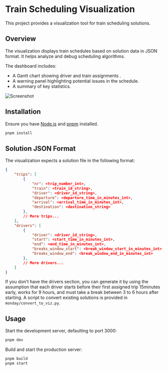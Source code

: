 # Train Scheduling Visualization

This project provides a visualization tool for train scheduling solutions.

## Overview

The visualization displays train schedules based on solution data in JSON format. It helps analyze and debug scheduling algorithms.

The dashboard includes:
- A Gantt chart showing driver and train assignments .
- A warning panel highlighting potential issues in the schedule.
- A summary of key statistics.

![Screenshot](./screenshot.png)

## Installation

Ensure you have [Node.js](https://nodejs.org/) and [pnpm](https://pnpm.io/) installed.

```bash
pnpm install
```

## Solution JSON Format

The visualization expects a solution file in the following format:

```json
{
    "trips": [
        {
            "nr": <trip_number_int>,
            "train": <train_id_string>,
            "driver": <driver_id_string>,
            "departure": <departure_time_in_minutes_int>,
            "arrival": <arrival_time_in_minutes_int>,
            "destination": <destination_string>
        },
        // More trips...
    ],
    "drivers": [
        {
            "driver": <driver_id_string>,
            "start": <start_time_in_minutes_int>,
            "end": <end_time_in_minutes_int>,
            "breaks_window_start": <break_window_start_in_minutes_int>,
            "breaks_window_end": <break_window_end_in_minutes_int>
        },
        // More drivers...
    ]
}
```

If you don't have the drivers section, you can generate it by using the assumption that each driver starts before their first assigned trip 15minutes early, works for 9 hours, and must take a break between 3 to 6 hours after starting. A script to convert existing solutions is provided in `monday/convert_to_viz.py`.

## Usage
Start the development server, defaulting to port 3000:

```bash
pnpm dev
```

Build and start the production server:

```bash
pnpm build
pnpm start
```